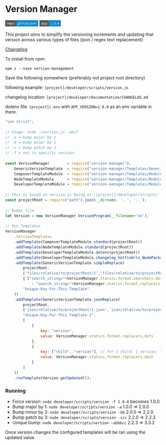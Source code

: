 # Version Manager

[comment_badge_management_start]: <hidden__do_not_remove>
[![repository badge](scripts/badges/repository.png)](https://github.com/voltsonic/version-management.git) ![version badge](scripts/badges/version.png)

[comment_badge_management_end]: <hidden__do_not_remove>

This project aims to simplify the versioning increments and updating that version across various types of files (json / regex text replacement)

[Changelog](./CHANGELOG.md)

To install from npm:

    npm i --save version-management

Save the following somewhere (preferably not project root directory) 

following example: `[project]/developer/scripts/version.js`

changelog location: `[project]/developer/documentation/CHANGELOG.md`

dotenv file: `[project]/.env` with `APP_VERSION=1.0.0` as an env variable in there. 

```javascript
"use strict";

// Usage: node ./version.js -abcf
// -a = bump major by 1
// -b = bump minor by 1
// -c = bump patch by 1
// -f = set to specific version.

const VersionManager        = require("version-manager"),
    GenericVersionTemplate  = require("version-manager/Templates/GenericVersionTemplate"),
    ComposerTemplateModule  = require("version-manager/Templates/Modules/PHP/ComposerTemplateModule"),
    NodeTemplateModule      = require("version-manager/Templates/Modules/NodeJS/NodeTemplateModule"),
    DeveloperTemplateModule = require("version-manager/Templates/Modules/DeveloperTemplateModule");

// This is based on version.js being at `[project]/developer/scripts/`
const projectRoot = require("path").join(__dirname, '..', '..'); 

// Bumps file
let Version = new VersionManager.VersionProgram(__filename+'on');

// Run Templates
VersionManager
    .VersionTemplates
    .addTemplate(ComposerTemplateModule.standard(projectRoot))
    .addTemplate(NodeTemplateModule.standard(projectRoot))
    .addTemplate(DeveloperTemplateModule.dotenv(projectRoot))
    .addTemplate(DeveloperTemplateModule.changelog_hotfixUrls_NodePackage(projectRoot, 'developer/documentation/CHANGELOG.md'))
    .addTemplate(GenericVersionTemplate.simpleReplace(
        projectRoot, 
        ['files/relative/to/projectRoot/1','files/relative/to/projectRoot/2.txt'],
        { ["search_string="+VersionManager.statics.format.searchers.dots]
            : "search_string="+VersionManager.statics.format.replacers.dots },
        "Unique-Key-For-This-Template"
    ))
    .addTemplate(GenericVersionTemplate.jsonReplace(
        projectRoot, 
        ['json/relative/to/projectRoot/1.json','json/relative/to/projectRoot/2.json'],
        "Unique-Key-For-This-Template-2",
        [
            {
                key: "version",
                value: VersionManager.statics.format.replacers.dots
            },
            {
                key: ["child", "version"], // for { child: { version: "1-0-0" }}
                value: VersionManager.statics.format.replacers.dash
            }
        ]
    ))
    .runTemplate(Version.getUpdated());
```

### Running

-   Force version: `node developer/scripts/version -f 1.0.0` becomes 1.0.0
-   Bump major by 1: `node developer/scripts/version -a` 1.0.0 => 2.0.0
-   Bump minor by 2: `node developer/scripts/version -bb` 2.0.0 => 2.2.0
-   Bump patch by 3: `node developer/scripts/version -ccc` 2.2.0 => 2.2.3
-   Unique bump: `node developer/scripts/version -abbbcc` 2.2.3 => 3.3.2

Once version changes the configured templates will be ran using the updated value.
